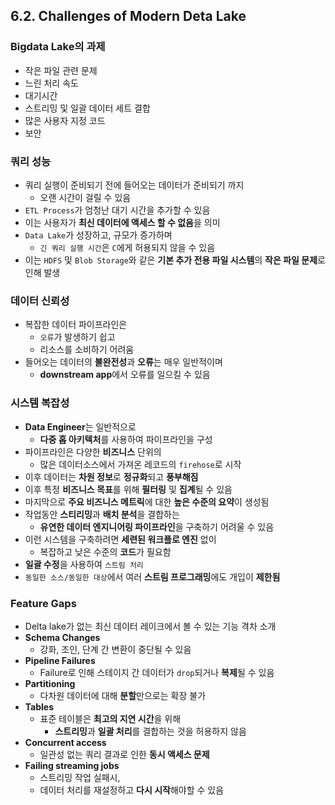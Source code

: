 ## 6.2. Challenges of Modern Deta Lake

### Bigdata Lake의 과제
- 작은 파일 관련 문제
- 느린 처리 속도
- 대기시간
- 스트리밍 및 일괄 데이터 세트 결합
- 많은 사용자 지정 코드
- 보안

### 쿼리 성능
- 쿼리 실행이 준비되기 전에 들어오는 데이터가 준비되기 까지
  - 오랜 시간이 걸릴 수 있음
- `ETL Process`가 엄청난 대기 시간을 추가할 수 있음
- 이는 사용자가 **최신 데이터에 액세스 할 수 없음**을 의미
- `Data Lake`가 성장하고, 규모가 증가하며
  - `긴 쿼리 실행 시간`은 `C`에게 허용되지 않을 수 있음
- 이는 `HDFS` 및 `Blob Storage`와 같은 **기본 추가 전용 파일 시스템**의 **작은 파일 문제**로 인해 발생

### 데이터 신뢰성
- 복잡한 데이터 파이프라인은
  - `오류`가 발생하기 쉽고
  - 리소스를 소비하기 어려움
- 들어오는 데이터의 **불완전성**과 **오류**는 매우 일반적이며
  - **downstream app**에서 오류를 일으킬 수 있음

### 시스템 복잡성
- **Data Engineer**는 일반적으로
  - **다중 홉 아키텍처**를 사용하여 파이프라인을 구성
- 파이프라인은 다양한 **비즈니스** 단위의
  - 많은 데이터소스에서 가져온 레코드의 `firehose`로 시작
- 이후 데이터는 **차원 정보**로 **정규화**되고 **풍부해짐**
- 이후 특정 **비즈니스 목표**를 위해 **필터링** 및 **집계**될 수 있음
- 마지막으로 **주요 비즈니스 메트릭**에 대한 **높은 수준의 요약**이 생성됨
- 작업동안 **스티리밍**과 **배치 분석**을 결합하는
  - **유연한 데이터 엔지니어링 파이프라인**을 구축하기 어려울 수 있음
- 이런 시스템을 구축하려면 **세련된 워크플로 엔진** 없이
  - 복잡하고 낮은 수준의 **코드**가 필요함
- **일괄 수정**을 사용하여 `스트림 처리`
- `동일한 소스/동일한 대상`에서 여러 **스트림 프로그래밍**에도 개입이 **제한됨**

### Feature Gaps
- Delta lake가 없는 최신 데이터 레이크에서 볼 수 있는 기능 격차 소개
- **Schema Changes**
  - 강화, 조인, 단계 간 변환이 중단될 수 있음
- **Pipeline Failures**
  - Failure로 인해 스테이지 간 데이터가 `drop`되거나 **복제**될 수 있음
- **Partitioning**
  - 다차원 데이터에 대해 **분할**만으로는 확장 불가
- **Tables**
  - 표준 테이블은 **최고의 지연 시간**을 위해
    - **스트리밍**과 **일괄 처리**를 결합하는 것을 허용하지 않음
- **Concurrent access**
  - 일관성 없는 쿼리 결과로 인한 **동시 액세스 문제**
- **Failing streaming jobs**
  - 스트리밍 작업 실패시,
  - 데이터 처리를 재설정하고 **다시 시작**해야할 수 있음